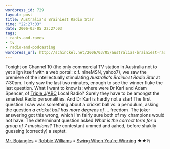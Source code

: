 ```yaml
--- 
wordpress_id: 729
layout: post
title: Australia's Brainiest Radio Star
time: "22:27:03"
date: 2006-03-05 22:27:03
tags: 
- rants-and-raves
- tv
- radio-and-podcasting
wordpress_url: http://schinckel.net/2006/03/05/australias-brainiest-radio-star/
---
```

Tonight on Channel 10 (the only commercial TV station in Australia not to yet align itself with a web portal: c.f. nineMSN, yahoo7), we saw the premiere of the intellectually stimulating _Australia's Brainiest Radio Star_ at 7:30pm. I only saw the last two minutes, enough to see the winner fluke the last question. What I want to know is: where were Dr Karl and Adam Spencer, of [Triple J][1]/[ABC][2] Local Radio? Surely they have to be amongst the smartest Radio personalities. And Dr Karl is hardly not a star! The first question I saw was something about a cricket ball vs. a pendulum, asking the question _a cricket ball has more degrees of_ ... freedom. The joker answering got this wrong, which I'm fairly sure both of my champions would not have. The determinant question asked _What is the correct term for a group of 7 musicians?_ The contestant ummed and aahed, before shakily guessing (correctly) a septet. 

[Mr. Bojangles][3] • [Robbie Williams][4] • [Swing When You're Winning][5] ★★½

   [1]: http://www.abc.net.au/triplej/
   [2]: http://www.abc.net.au
   [3]: itms://phobos.apple.com/WebObjects/MZSearch.woa/wa/advancedSearchResults?songTerm=Mr.+Bojangles&artistTerm=Robbie+Williams
   [4]: itms://phobos.apple.com/WebObjects/MZSearch.woa/wa/advancedSearchResults?artistTerm=Robbie+Williams
   [5]: itms://phobos.apple.com/WebObjects/MZSearch.woa/wa/advancedSearchResults?albumTerm=Swing+When+You're+Winning&artistTerm=Robbie+Williams

